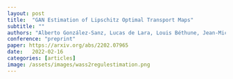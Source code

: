 ```yaml
---
layout: post
title:  "GAN Estimation of Lipschitz Optimal Transport Maps"
subtitle: ""
authors: "Alberto González-Sanz, Lucas de Lara, Louis Béthune, Jean-Michel Loubes"
conference: "preprint"
paper: https://arxiv.org/abs/2202.07965
date:   2022-02-16
categories: [articles]
image: /assets/images/wass2regulestimation.png
---
```



